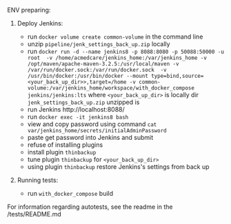ENV preparing:
1. Deploy Jenkins:
   - run `docker volume create common-volume` in the command line
   - unzip `pipeline/jenk_settings_back_up.zip` locally
   - run `docker run -d --name jenkins8 -p 8088:8080 -p 50088:50000 -u root  -v /home/acmedcare/jenkins_home:/var/jenkins_home -v /opt/maven/apache-maven-3.2.5:/usr/local/maven -v /var/run/docker.sock:/var/run/docker.sock  -v /usr/bin/docker:/usr/bin/docker --mount type=bind,source=<your_back_up_dir>>,target=/home -v common-volume:/var/jenkins_home/workspace/with_docker_compose  jenkins/jenkins:lts`
     where `<your_back_up_dir>` is locally dir `jenk_settings_back_up.zip` unzipped is
   - run Jenkins http://localhost:8088/
   - run `docker exec -it jenkins8 bash`
   - view and copy password using command `cat var/jenkins_home/secrets/initialAdminPassword`
   - paste get password into Jenkins and submit
   - refuse of installing plugins
   - install plugin `thinbackup`
   - tune plugin `thinbackup` for `<your_back_up_dir>`
   - using plugin `thinbackup` restore  Jenkins's settings from back up
   
2. Running tests:
   - run `with_docker_compose` build

For information regarding autotests, see the readme in the /tests/README.md
